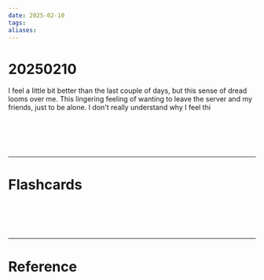 ```yaml
---
date: 2025-02-10
tags: 
aliases:
---
```

# 20250210
I feel a little bit better than the last couple of days, but this sense of dread looms over me. This lingering feeling of wanting to leave the server and my friends, just to be alone. I don't really understand why I feel thi

# ‌
---
# Flashcards


# ‌
---
# Reference
